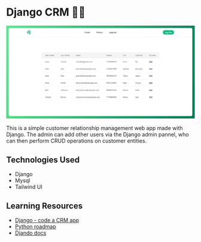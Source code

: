 # Django CRM 🧑‍💼

 ![hero](https://github.com/anav5704/django-crm/blob/main/docs/django-crm.png)

 This is a simple customer relationship management web app made with Django. The admin can add other users via the Django admin pannel, who can then perform CRUD operations on customer entities.

 ## Technologies Used
 - Django
 - Mysql
 - Tailwind UI 


## Learning Resources

- [Django - code a CRM app](https://www.youtube.com/watch?v=t10QcFx7d5k)
- [Python roadmap](https://roadmap.sh/python)
- [Djando docs](https://www.djangoproject.com/)
